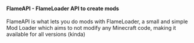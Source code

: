 #### FlameAPI - FlameLoader API to create mods

FlameAPI is what lets you do mods with FlameLoader, a small and simple Mod Loader which aims to not modify any Minecraft code, making it available for all versions (kinda)

